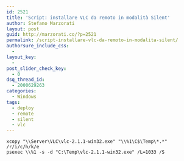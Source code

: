```yaml
---
id: 2521
title: 'Script: installare VLC da remoto in modalità Silent'
author: Stefano Marzorati
layout: post
guid: http://marzorati.co/?p=2521
permalink: /script-installare-vlc-da-remoto-in-modalita-silent/
authorsure_include_css:
  - 
layout_key:
  - 
post_slider_check_key:
  - 0
dsq_thread_id:
  - 2000629263
categories:
  - Windows
tags:
  - deploy
  - remote
  - silent
  - vlc
---
```

`xcopy "\\Server\VLC\vlc-2.1.1-win32.exe" "\\%1\C$\Temp\*.*" /r/i/c/h/k/e`   
`psexec \\%1 -s -d "C:\Temp\vlc-2.1.1-win32.exe" /L=1033 /S`